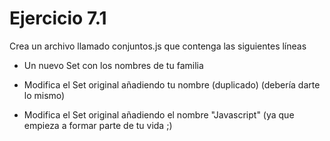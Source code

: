 # Ejercicio 7.1

Crea un archivo llamado conjuntos.js que contenga las siguientes líneas

- Un nuevo Set con los nombres de tu familia

- Modifica el Set original añadiendo tu nombre (duplicado) (debería darte lo mismo)

- Modifica el Set original añadiendo el nombre "Javascript" (ya que empieza a formar parte de tu vida ;)

